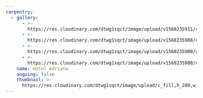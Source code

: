 ```yaml
---
carpentry:
  - gallery:
      - >-
        https://res.cloudinary.com/dtwg1sqct/image/upload/v1568235911/carpintaria/Hotel%20Adriana/20180111_113559_syogvq.jpg
      - >-
        https://res.cloudinary.com/dtwg1sqct/image/upload/v1568235908/carpintaria/Hotel%20Adriana/20180111_113603_s3peba.jpg
      - >-
        https://res.cloudinary.com/dtwg1sqct/image/upload/v1568235908/carpintaria/Hotel%20Adriana/20180111_113541_ak2h5c.jpg
      - >-
        https://res.cloudinary.com/dtwg1sqct/image/upload/v1568235908/carpintaria/Hotel%20Adriana/20180111_113509_rumdxp.jpg
    name: Hotel Adriana
    ongoing: false
    thumbnail: >-
      https://res.cloudinary.com/dtwg1sqct/image/upload/c_fill,h_200,w_300/v1568235911/carpintaria/Hotel%20Adriana/20180111_113559_syogvq.jpg
---
```


